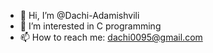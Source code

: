 - 👋 Hi, I’m @Dachi-Adamishvili
- 👀 I’m interested in C programming
- 📫 How to reach me: dachi0095@gmail.com



